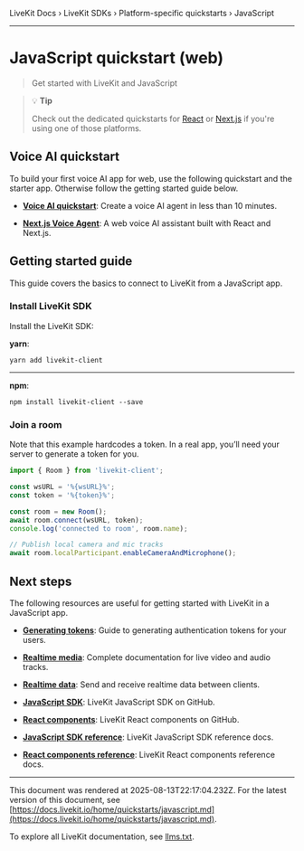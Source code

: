 LiveKit Docs › LiveKit SDKs › Platform-specific quickstarts › JavaScript

---

# JavaScript quickstart (web)

> Get started with LiveKit and JavaScript

> 💡 **Tip**
> 
> Check out the dedicated quickstarts for [React](https://docs.livekit.io/home/quickstarts/react.md) or [Next.js](https://docs.livekit.io/home/quickstarts/nextjs.md) if you're using one of those platforms.

## Voice AI quickstart

To build your first voice AI app for web, use the following quickstart and the starter app. Otherwise follow the getting started guide below.

- **[Voice AI quickstart](https://docs.livekit.io/agents/start/voice-ai.md)**: Create a voice AI agent in less than 10 minutes.

- **[Next.js Voice Agent](https://github.com/livekit-examples/agent-starter-react)**: A web voice AI assistant built with React and Next.js.

## Getting started guide

This guide covers the basics to connect to LiveKit from a JavaScript app.

### Install LiveKit SDK

Install the LiveKit SDK:

**yarn**:

```shell
yarn add livekit-client

```

---

**npm**:

```shell
npm install livekit-client --save

```

### Join a room

Note that this example hardcodes a token. In a real app, you’ll need your server to generate a token for you.

```js
import { Room } from 'livekit-client';

const wsURL = '%{wsURL}%';
const token = '%{token}%';

const room = new Room();
await room.connect(wsURL, token);
console.log('connected to room', room.name);

// Publish local camera and mic tracks
await room.localParticipant.enableCameraAndMicrophone();

```

## Next steps

The following resources are useful for getting started with LiveKit in a JavaScript app.

- **[Generating tokens](https://docs.livekit.io/home/server/generating-tokens.md)**: Guide to generating authentication tokens for your users.

- **[Realtime media](https://docs.livekit.io/home/client/tracks.md)**: Complete documentation for live video and audio tracks.

- **[Realtime data](https://docs.livekit.io/home/client/data.md)**: Send and receive realtime data between clients.

- **[JavaScript SDK](https://github.com/livekit/client-sdk-js)**: LiveKit JavaScript SDK on GitHub.

- **[React components](https://github.com/livekit/components-js)**: LiveKit React components on GitHub.

- **[JavaScript SDK reference](https://docs.livekit.io/reference/client-sdk-js.md)**: LiveKit JavaScript SDK reference docs.

- **[React components reference](https://docs.livekit.io/reference/components/react.md)**: LiveKit React components reference docs.

---

This document was rendered at 2025-08-13T22:17:04.232Z.
For the latest version of this document, see [https://docs.livekit.io/home/quickstarts/javascript.md](https://docs.livekit.io/home/quickstarts/javascript.md).

To explore all LiveKit documentation, see [llms.txt](https://docs.livekit.io/llms.txt).